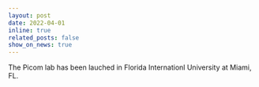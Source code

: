```yaml
---
layout: post
date: 2022-04-01
inline: true
related_posts: false
show_on_news: true
---
```


The Picom lab has been lauched in Florida Internationl University at Miami, FL.
